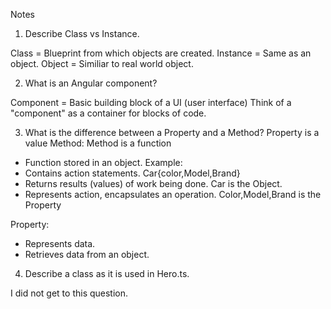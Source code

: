 Notes

1) Describe Class vs Instance.

Class = Blueprint from which objects are created.
Instance = Same as an object.
Object = Similiar to real world object.

2) What is an Angular component?

Component = Basic building block of a UI (user interface)
Think of a "component" as a container for blocks of code.

3) What is the difference between a Property and a Method?
                                                                    Property is a value
Method:                                                             Method is a function
- Function stored in an object.                                     Example:
- Contains action statements.                                       Car{color,Model,Brand}
- Returns results (values) of work being done.                      Car is the Object. 
- Represents action, encapsulates an operation.                     Color,Model,Brand is the Property

Property:
- Represents data.
- Retrieves data from an object.

4) Describe a class as it is used in Hero.ts.

I did not get to this question.
  